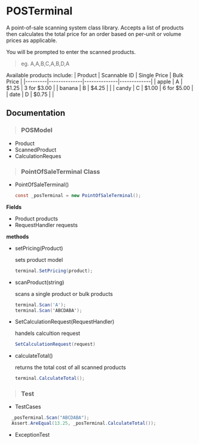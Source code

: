 # POSTerminal
A point-of-sale scanning system class library. Accepts a list of products then calculates the total price for an order based on per-unit or volume prices as applicable.

You will be prompted to enter the scanned products. 

> eg. A,A,B,C,A,B,D,A

Available products include:
| Product | Scannable ID | Single Price | Bulk Price  |
|---------|--------------|--------------|-------------|
| apple   | A            | $1.25        | 3 for $3.00 |
| banana  | B            | $4.25        |             |
| candy   | C            | $1.00        | 6 for $5.00 |
| date    | D            | $0.75        |             |


## Documentation

> ### POSModel

* Product
* ScannedProduct
* CalculationReques


> ### PointOfSaleTerminal Class
* PointOfSaleTerminal()
    ```C#
    const _posTerminal = new PointOfSaleTerminal();
    ```
**Fields**
* Product products
* RequestHandler requests

**methods**
* setPricing(Product)

    sets product model
    ```C#
    terminal.SetPricing(product);
    ```
* scanProduct(string)

    scans a single product or bulk products
    ```C#
    terminal.Scan('A');
    terminal.Scan('ABCDABA');
    ```
    
* SetCalculationRequest(RequestHandler)

    handels calcultion request 
    ```C#
    SetCalculationRequest(request)
    ```

* calculateTotal()
    
    returns the total cost of all scanned products
    ```C#
    terminal.CalculateTotal();
    ```

> ### Test
* TestCases 
```C#
  _posTerminal.Scan("ABCDABA");
  Assert.AreEqual(13.25, _posTerminal.CalculateTotal());
```
* ExceptionTest

<br>
